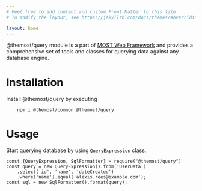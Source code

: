 ```yaml
---
# Feel free to add content and custom Front Matter to this file.
# To modify the layout, see https://jekyllrb.com/docs/themes/#overriding-theme-defaults

layout: home
---
```


@themost/query module is a part of [MOST Web Framework](https://github.com/themost-framework) and provides a comprehensive set of tools and classes for querying data against any database engine.

# Installation

Install @themost/query by executing

        npm i @themost/common @themost/query

# Usage

Start querying database by using `QueryExpression` class.

    const {QueryExpression, SqlFormatter} = require("@themost/query")
    const query = new QueryExpression().from('UserData')
        .select('id', 'name', 'dateCreated')
        .where('name').equal('alexis.rees@example.com');
    const sql = new SqlFormatter().format(query);

